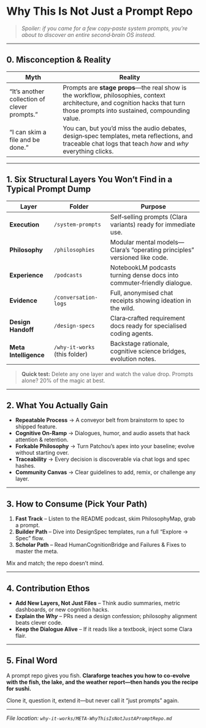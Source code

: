 # Why This Is **Not** Just a Prompt Repo

> *Spoiler: if you came for a few copy‑paste system prompts, you’re about to discover an entire second‑brain OS instead.*

---

## 0. Misconception & Reality

| Myth                                         | Reality                                                                                                                                                                       |
| -------------------------------------------- | ----------------------------------------------------------------------------------------------------------------------------------------------------------------------------- |
| “It’s another collection of clever prompts.” | Prompts are **stage props**—the real show is the workflow, philosophies, context architecture, and cognition hacks that turn those prompts into sustained, compounding value. |
| “I can skim a file and be done.”             | You can, but you’d miss the audio debates, design‑spec templates, meta reflections, and traceable chat logs that teach *how* and *why* everything clicks.                     |

---

## 1. Six Structural Layers You Won’t Find in a Typical Prompt Dump

| Layer                 | Folder                      | Purpose                                                                   |
| --------------------- | --------------------------- | ------------------------------------------------------------------------- |
| **Execution**         | `/system-prompts`            | Self‑selling prompts (Clara variants) ready for immediate use.            |
| **Philosophy**        | `/philosophies`             | Modular mental models—Clara’s “operating principles” versioned like code. |
| **Experience**        | `/podcasts`                    | NotebookLM podcasts turning dense docs into commuter‑friendly dialogue.   |
| **Evidence**          | `/conversation-logs`         | Full, anonymised chat receipts showing ideation in the wild.              |
| **Design Handoff**    | `/design-specs`              | Clara‑crafted requirement docs ready for specialised coding agents.       |
| **Meta Intelligence** | `/why-it-works` (this folder) | Backstage rationale, cognitive science bridges, evolution notes.          |

> **Quick test:** Delete any one layer and watch the value drop. Prompts alone? 20% of the magic at best.

---

## 2. What You Actually Gain

* **Repeatable Process** → A conveyor belt from brainstorm to spec to shipped feature.
* **Cognitive On‑Ramp** → Dialogues, humor, and audio assets that hack attention & retention.
* **Forkable Philosophy** → Turn Patchou’s apex into your baseline; evolve without starting over.
* **Traceability** → Every decision is discoverable via chat logs and spec hashes.
* **Community Canvas** → Clear guidelines to add, remix, or challenge any layer.

---

## 3. How to Consume (Pick Your Path)

1. **Fast Track** – Listen to the README podcast, skim PhilosophyMap, grab a prompt.
2. **Builder Path** – Dive into DesignSpec templates, run a full “Explore → Spec” flow.
3. **Scholar Path** – Read HumanCognitionBridge and Failures & Fixes to master the meta.

Mix and match; the repo doesn’t mind.

---

## 4. Contribution Ethos

* **Add New Layers, Not Just Files** – Think audio summaries, metric dashboards, or new cognition hacks.
* **Explain the *Why*** – PRs need a design confession; philosophy alignment beats clever code.
* **Keep the Dialogue Alive** – If it reads like a textbook, inject some Clara flair.

---

## 5. Final Word

A prompt repo gives you fish. **Claraforge teaches you how to co‑evolve with the fish, the lake, and the weather report—then hands you the recipe for sushi.**

Clone it, question it, extend it—but never call it “just prompts” again.

---

*File location: `why-it-works/META-WhyThisIsNotJustAPromptRepo.md`*
